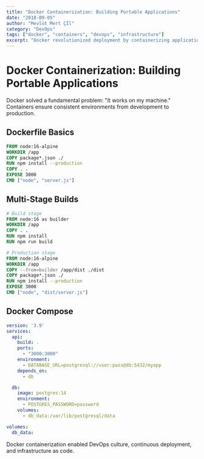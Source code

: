 ```yaml
---
title: "Docker Containerization: Building Portable Applications"
date: "2018-09-05"
author: "Mevlüt Mert Çİl"
category: "DevOps"
tags: ["docker", "containers", "devops", "infrastructure"]
excerpt: "Docker revolutionized deployment by containerizing applications with their complete dependencies."
---
```


# Docker Containerization: Building Portable Applications

Docker solved a fundamental problem: "It works on my machine." Containers ensure consistent environments from development to production.

## Dockerfile Basics

```dockerfile
FROM node:16-alpine
WORKDIR /app
COPY package*.json ./
RUN npm install --production
COPY . .
EXPOSE 3000
CMD ["node", "server.js"]
```

## Multi-Stage Builds

```dockerfile
# Build stage
FROM node:16 as builder
WORKDIR /app
COPY . .
RUN npm install
RUN npm run build

# Production stage
FROM node:16-alpine
WORKDIR /app
COPY --from=builder /app/dist ./dist
COPY package*.json ./
RUN npm install --production
EXPOSE 3000
CMD ["node", "dist/server.js"]
```

## Docker Compose

```yaml
version: '3.9'
services:
  api:
    build: .
    ports:
      - "3000:3000"
    environment:
      - DATABASE_URL=postgresql://user:pass@db:5432/myapp
    depends_on:
      - db

  db:
    image: postgres:14
    environment:
      - POSTGRES_PASSWORD=password
    volumes:
      - db_data:/var/lib/postgresql/data

volumes:
  db_data:
```

Docker containerization enabled DevOps culture, continuous deployment, and infrastructure as code.
